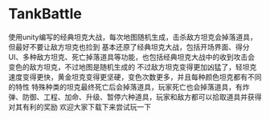 # TankBattle
使用unity编写的经典坦克大战，每次地图随机生成，击杀敌方坦克会掉落道具，但最好不要让敌方坦克也捡到
基本还原了经典坦克大战，包括开场界面、得分UI、多种敌方坦克、死亡掉落道具等功能，也包括经典坦克大战中的收到攻击会变色的敌方坦克，不过地图是随机生成的
不过敌方坦克变得更加凶猛了，轻坦克速度变得更快，黄金坦克变得更坚硬，变色次数更多，并且每种颜色坦克都有不同的特性
特殊种类的坦克最终死亡后会掉落道具，玩家死亡也会掉落道具，有炸弹、防御、工程、加命、升级、暂停六种道具，玩家和敌方都可以拾取道具并获得对其有利的奖励
欢迎大家下载下来尝试玩一下
